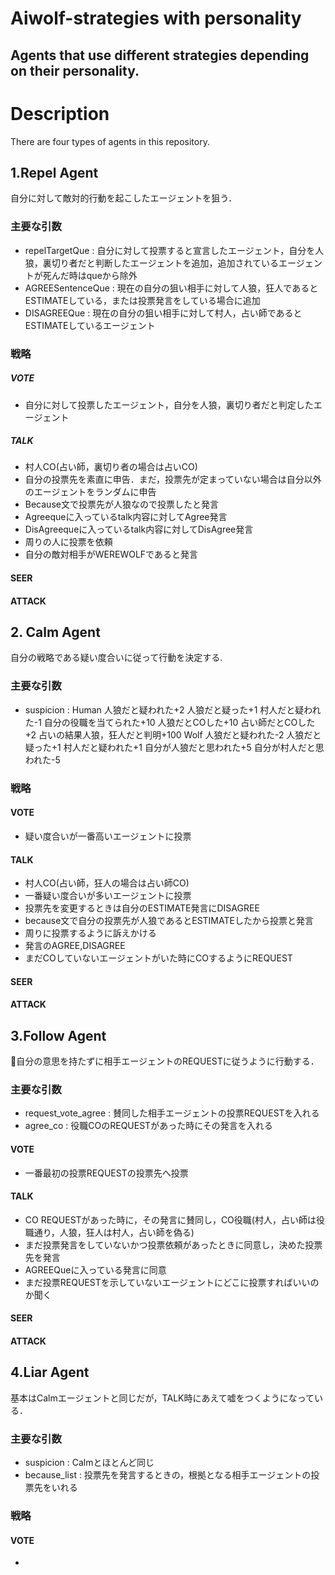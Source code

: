 Aiwolf-strategies with personality
====

## Agents that use different strategies depending on their personality.

# Description
There are four types of agents in this repository.

## 1.Repel Agent
自分に対して敵対的行動を起こしたエージェントを狙う．
### 主要な引数
* repelTargetQue : 自分に対して投票すると宣言したエージェント，自分を人狼，裏切り者だと判断したエージェントを追加，追加されているエージェントが死んだ時はqueから除外
* AGREESentenceQue : 現在の自分の狙い相手に対して人狼，狂人であるとESTIMATEしている，または投票発言をしている場合に追加
* DISAGREEQue : 現在の自分の狙い相手に対して村人，占い師であるとESTIMATEしているエージェント
### 戦略
##### VOTE
* 自分に対して投票したエージェント，自分を人狼，裏切り者だと判定したエージェント
##### TALK
* 村人CO(占い師，裏切り者の場合は占いCO)
* 自分の投票先を素直に申告．まだ，投票先が定まっていない場合は自分以外のエージェントをランダムに申告
* Because文で投票先が人狼なので投票したと発言
* Agreequeに入っているtalk内容に対してAgree発言
* DisAgreequeに入っているtalk内容に対してDisAgree発言
* 周りの人に投票を依頼
* 自分の敵対相手がWEREWOLFであると発言
#### SEER

#### ATTACK

## 2. Calm Agent
自分の戦略である疑い度合いに従って行動を決定する.
### 主要な引数
* suspicion : Human
           人狼だと疑われた+2
           人狼だと疑った+1
           村人だと疑われた-1
           自分の役職を当てられた+10
           人狼だとCOした+10
           占い師だとCOした+2
           占いの結果人狼，狂人だと判明+100
           Wolf
           人狼だと疑われた-2
           人狼だと疑った+1
           村人だと疑われた+1
           自分が人狼だと思われた+5
           自分が村人だと思われた-5
### 戦略
#### VOTE
* 疑い度合いが一番高いエージェントに投票
#### TALK
* 村人CO(占い師，狂人の場合は占い師CO)
* 一番疑い度合いが多いエージェントに投票
* 投票先を変更するときは自分のESTIMATE発言にDISAGREE
* because文で自分の投票先が人狼であるとESTIMATEしたから投票と発言
* 周りに投票するように訴えかける
* 発言のAGREE,DISAGREE
* まだCOしていないエージェントがいた時にCOするようにREQUEST
#### SEER

#### ATTACK
## 3.Follow Agent
自分の意思を持たずに相手エージェントのREQUESTに従うように行動する．
### 主要な引数
* request_vote_agree : 賛同した相手エージェントの投票REQUESTを入れる
* agree_co : 役職COのREQUESTがあった時にその発言を入れる
#### VOTE
* 一番最初の投票REQUESTの投票先へ投票
#### TALK
* CO REQUESTがあった時に，その発言に賛同し，CO役職(村人，占い師は役職通り，人狼，狂人は村人，占い師を偽る)
* まだ投票発言をしていないかつ投票依頼があったときに同意し，決めた投票先を発言
* AGREEQueに入っている発言に同意
* まだ投票REQUESTを示していないエージェントにどこに投票すればいいのか聞く
#### SEER
#### ATTACK
## 4.Liar Agent
基本はCalmエージェントと同じだが，TALK時にあえて嘘をつくようになっている．
### 主要な引数
* suspicion : Calmとほとんど同じ
* because_list : 投票先を発言するときの，根拠となる相手エージェントの投票先をいれる
### 戦略
#### VOTE
*